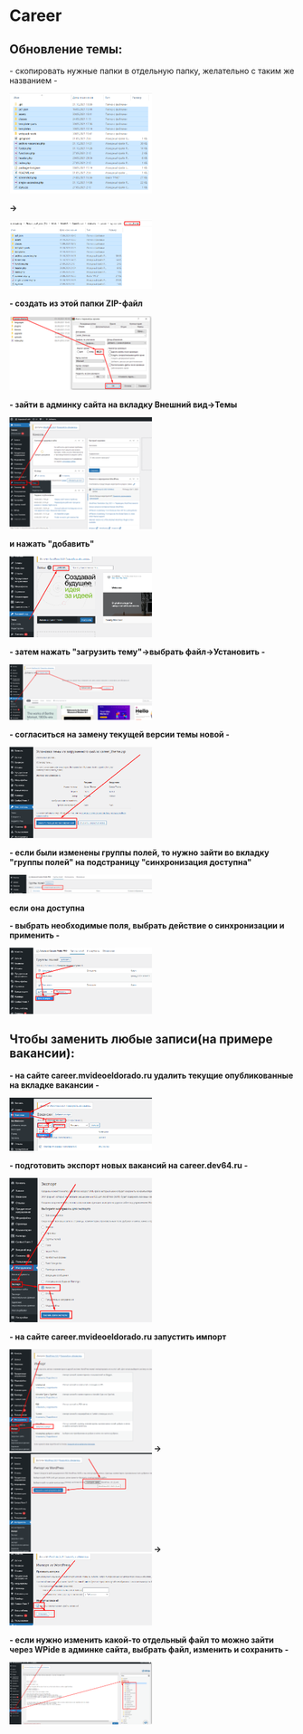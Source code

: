 # Career

<h2>Обновление темы:</h2>
<p>- скопировать нужные папки в отдельную папку, желательно с таким же названием - </p>
    <img src="./Docs/Img/Step 001.png" style="width:50%;">
    <p><strong>-><strong></p>
    <img src="./Docs/Img/Step 002.png" style="width:50%;">
<p>- создать из этой папки ZIP-файл</p>
    <img src="./Docs/Img/Step 003.png" style="width:50%;">
<p>- зайти в админку сайта на вкладку Внешний вид<strong>-><strong>Темы</p>
    <img src="./Docs/Img/Step 004.png" style="width:50%;">
    <p>и нажать "добавить"</p>
    <img src="./Docs/Img/Step 005.png" style="width:50%;">
<p>- затем нажать "загрузить тему"<strong>-><strong>выбрать файл<strong>-><strong>Установить - </p>
    <img src="./Docs/Img/Step 006.png" style="width:50%;">
<p>- согласиться на замену текущей версии темы новой -</p>
    <img src="./Docs/Img/Step 007.png" style="width:50%;">
<p>- если были изменены группы полей, то нужно зайти во вкладку "группы полей" на подстраницу "синхронизация доступна"</p>
    <img src="./Docs/Img/Step 008.png" style="width:50%;">
<p>     если она доступна</p>
<p>- выбрать необходимые поля, выбрать действие о синхронизации и применить -</p>
    <img src="./Docs/Img/Step 009.png" style="width:50%;">

<h2>Чтобы заменить любые записи(на примере вакансии):</h2>
<p>- на сайте career.mvideoeldorado.ru удалить текущие опубликованные на вкладке вакансии -</p>
    <img src="./Docs/Img/Step 010.png" style="width:50%;">
<p>- подготовить экспорт новых вакансий на career.dev64.ru - </p>
    <img src="./Docs/Img/Step 011.png" style="width:50%;">
<p>- на сайте career.mvideoeldorado.ru запустить импорт</p>
    <img src="./Docs/Img/Step 012.png" style="width:50%;">
    <strong>-><strong>
    <img src="./Docs/Img/Step 013.png" style="width:50%;">
    <strong>-><strong>
    <img src="./Docs/Img/Step 014.png" style="width:50%;">

<p>- если нужно изменить какой-то отдельный файл то можно зайти через WPide в админке сайта, выбрать файл, изменить и сохранить -</p>
    <img src="./Docs/Img/Step 015.png" style="width:50%;">
